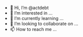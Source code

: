 - 👋 Hi, I’m @actdebt
- 👀 I’m interested in ...
- 🌱 I’m currently learning ...
- 💞️ I’m looking to collaborate on ...
- 📫 How to reach me ...

<!---
actdebt/actdebt is a ✨ special ✨ repository because its `README.md` (this file) appears on your GitHub profile.
You can click the Preview link to take a look at your changes.
--->
